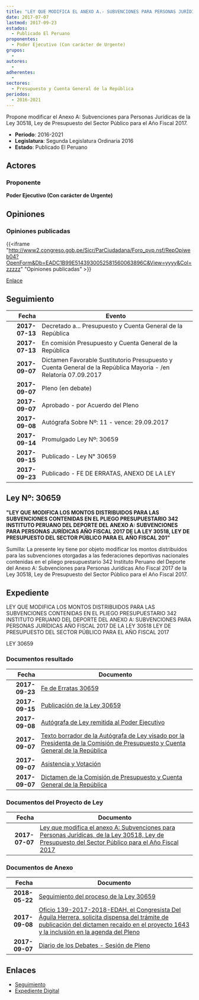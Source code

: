 ```yaml
---
title: "LEY QUE MODIFICA EL ANEXO A.- SUBVENCIONES PARA PERSONAS JURÍDICAS DE LA LEY 30518, LEY DE PRESUPUESTO DEL SECTOR PÚBLICO PARA EL AÑO FISCAL 2017"
date: 2017-07-07
lastmod: 2017-09-23
estados: 
  - Publicado El Peruano
proponentes: 
  - Poder Ejecutivo (Con carácter de Urgente)
grupos: 
  - 
autores: 
  - 
adherentes: 
  - 
sectores: 
  - Presupuesto y Cuenta General de la República
periodos: 
  - 2016-2021
---
```


Propone modificar el Anexo A: Subvenciones para Personas Jurídicas de la Ley 30518, Ley de Presupuesto del Sector Público para el Año Fiscal 2017.

- **Periodo**: 2016-2021
- **Legislatura**: Segunda Legislatura Ordinaria 2016
- **Estado**: Publicado El Peruano

## Actores

### Proponente

**Poder Ejecutivo (Con carácter de Urgente)**


## Opiniones

### Opiniones publicadas

{{<iframe "http://www2.congreso.gob.pe/Sicr/ParCiudadana/Foro_pvp.nsf/RepOpiweb04?OpenForm&Db=EADC1B99E5143930052581560063896C&View=yyyy&Col=zzzzz" "Opiniones publicadas" >}}

[Enlace](http://www2.congreso.gob.pe/Sicr/ParCiudadana/Foro_pvp.nsf/RepOpiweb04?OpenForm&Db=EADC1B99E5143930052581560063896C&View=yyyy&Col=zzzzz)

## Seguimiento

| Fecha | Evento |
|------:|--------|
| **2017-07-13** | Decretado a... Presupuesto y Cuenta General de la República|
| **2017-07-13** | En comisión Presupuesto y Cuenta General de la República|
| **2017-09-07** | Dictamen Favorable Sustitutorio Presupuesto y Cuenta General de la República Mayoria - /en Relatoría 07.09.2017|
| **2017-09-07** | Pleno (en debate)|
| **2017-09-07** | Aprobado - por Acuerdo del Pleno|
| **2017-09-08** | Autógrafa Sobre Nº: 11 - vence: 29.09.2017|
| **2017-09-14** | Promulgado Ley Nº: 30659|
| **2017-09-15** | Publicado - Ley N° 30659|
| **2017-09-23** | Publicado - FE DE ERRATAS, ANEXO DE LA LEY|

## Ley Nº: 30659

**"LEY QUE MODIFICA LOS MONTOS DISTRIBUIDOS PARA LAS SUBVENCIONES CONTENIDAS EN EL PLIEGO PRESUPUESTARIO 342 INSTITUTO PERUANO DEL DEPORTE DEL ANEXO A: SUBVENCIONES PARA PERSONAS JURÍDICAS AÑO FISCAL 2017 DE LA LEY 30518, LEY DE PRESUPUESTO DEL SECTOR PÚBLICO PARA EL AÑO FISCAL 201"**

Sumilla: La presente ley tiene por objeto modificar los montos distribuidos para las subvenciones otorgadas a las federaciones deportivas nacionales contenidas en el pliego presupuestario 342 Instituto Peruano del Deporte del Anexo A: Subvenciones para Personas Jurídicas Año Fiscal 2017 de la Ley 30518, Ley de Presupuesto del Sector Público para el Año Fiscal 2017.


## Expediente

LEY QUE MODIFICA LOS MONTOS DISTRIBUIDOS PARA LAS SUBVENCIONES CONTENIDAS EN EL PLIEGO PRESUPUESTARIO 342 INSTITUTO PERUANO DEL DEPORTE DEL ANEXO A: SUBVENCIONES PARA PERSONAS JURÍDICAS AÑO FISCAL 2017 DE LA LEY 30518 LEY DE PRESUPUESTO DEL SECTOR PÚBLICO PARA EL AÑO FISCAL 2017

LEY 30659


### Documentos resultado

| Fecha | Documento |
|------:|--------|
| **2017-09-23** | [Fe de Erratas 30659](http://www.leyes.congreso.gob.pe/Documentos/2016_2021/ADLP/Fe_Erratas/30659-FE.pdf) |
| **2017-09-15** | [Publicación de la Ley 30659](http://www.leyes.congreso.gob.pe/Documentos/2016_2021/ADLP/Normas_Legales/30659-LEY.pdf) |
| **2017-09-08** | [Autógrafa de Ley remitida al Poder Ejecutivo](http://www.leyes.congreso.gob.pe/Documentos/2016_2021/ADLP/Texto_Aprobado/AU0164320170908.pdf) |
| **2017-09-07** | [Texto borrador de la Autógrafa de Ley visado por la Presidenta de la Comisión de Presupuesto y Cuenta General de la República](http://www.leyes.congreso.gob.pe/Documentos/2016_2021/Texto_Borrador_de_Autografa/BAU0164320170907.pdf) |
| **2017-09-07** | [Asistencia y Votación](http://www.leyes.congreso.gob.pe/Documentos/2016_2021/Asistencia_y_Votacion/Proyectos_de_Ley/AV0164320170907..pdf) |
| **2017-09-07** | [Dictamen de la Comisión de Presupuesto y Cuenta General de la República](http://www.leyes.congreso.gob.pe/Documentos/2016_2021/Dictamenes/Proyectos_de_Ley/01643DC17MAY20170907..pdf) |

### Documentos del Proyecto de Ley

| Fecha | Documento |
|------:|--------|
| **2017-07-07** | [Ley que modifica el anexo A: Subvenciones para Personas Jurídicas, de la Ley 30518, Ley de Presupuesto del Sector Público para el Año Fiscal 2017](http://www.leyes.congreso.gob.pe/Documentos/2016_2021/Proyectos_de_Ley_y_de_Resoluciones_Legislativas/PL0164320170707..pdf) |

### Documentos de Anexo

| Fecha | Documento |
|------:|--------|
| **2018-05-22** | [Seguimiento del proceso de la Ley 30659](http://www.leyes.congreso.gob.pe/Documentos/2016_2021/Seguimiento_de_Proyectos_de_Ley/01643PL20180522.pdf) |
| **2017-09-08** | [Oficio 139-2017-2018-EDAH, el Congresista Del Águila Herrera, solicita dispensa del trámite de publicación del dictamen recaído en el proyecto 1643 y la inclusión en la agenda del Pleno](http://www.leyes.congreso.gob.pe/Documentos/2016_2021/Seguimiento_de_Proyectos_de_Ley/00940PL20170614.pdf) |
| **2017-09-07** | [Diario de los Debates - Sesión de Pleno](http://www2.congreso.gob.pe/Sicr/DiarioDebates/Publicad.nsf/SesionesPleno/05256D6E0073DFE9052581950060EBDD/$FILE/PLO-2017-9.pdf) |

## Enlaces 

- [Seguimiento](http://www2.congreso.gob.pe/Sicr/TraDocEstProc/CLProLey2016.nsf/f7fff46988ca05b1052578e100829cc7/2c9f14f8179530ef05258156005a6c45?OpenDocument)
- [Expediente Digital](http://www2.congreso.gob.pe/Sicr/TraDocEstProc/CLProLey2016.nsf/f7fff46988ca05b1052578e100829cc7/2c9f14f8179530ef05258156005a6c45?OpenDocument&Click=05257FB7005EB655.eb71d0cf91d8294e05256cdf006b5706/$Body/0.1C6C)
